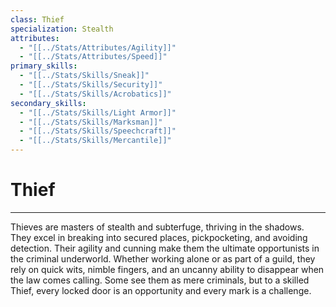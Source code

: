 ```yaml
---
class: Thief
specialization: Stealth
attributes:
  - "[[../Stats/Attributes/Agility]]"
  - "[[../Stats/Attributes/Speed]]"
primary_skills:
  - "[[../Stats/Skills/Sneak]]"
  - "[[../Stats/Skills/Security]]"
  - "[[../Stats/Skills/Acrobatics]]"
secondary_skills:
  - "[[../Stats/Skills/Light Armor]]"
  - "[[../Stats/Skills/Marksman]]"
  - "[[../Stats/Skills/Speechcraft]]"
  - "[[../Stats/Skills/Mercantile]]"
---
```

# **Thief**
---
Thieves are masters of stealth and subterfuge, thriving in the shadows. They excel in breaking into secured places, pickpocketing, and avoiding detection. Their agility and cunning make them the ultimate opportunists in the criminal underworld. Whether working alone or as part of a guild, they rely on quick wits, nimble fingers, and an uncanny ability to disappear when the law comes calling. Some see them as mere criminals, but to a skilled Thief, every locked door is an opportunity and every mark is a challenge.
